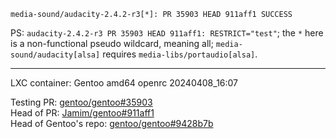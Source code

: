 `media-sound/audacity-2.4.2-r3[*]: PR 35903 HEAD 911aff1 SUCCESS`

PS: `audacity-2.4.2-r3 PR 35903 HEAD 911aff1: RESTRICT="test"`;
    the `*` here is a non-functional pseudo wildcard, meaning all;
    `media-sound/audacity[alsa]` requires `media-libs/portaudio[alsa]`.

---

LXC container: Gentoo amd64 openrc 20240408_16:07

Testing PR: [gentoo/gentoo#35903](https://github.com/gentoo/gentoo/pull/35903)  
Head of PR: [Jamim/gentoo#911aff1](https://github.com/Jamim/gentoo/tree/911aff12f7fe07a527a7faa15c78156b1a15b8f7)  
Head of Gentoo's repo: [gentoo/gentoo#9428b7b](https://github.com/gentoo/gentoo/tree/9428b7b54576cfaa84da562e1148a804acd6cc30)
